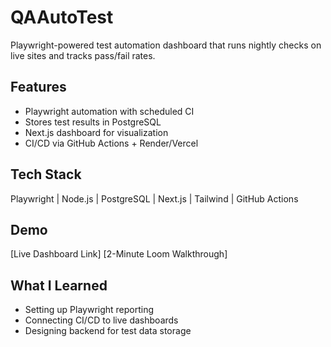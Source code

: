 # QAAutoTest

Playwright-powered test automation dashboard that runs nightly checks on live sites and tracks pass/fail rates.

## Features

- Playwright automation with scheduled CI
- Stores test results in PostgreSQL
- Next.js dashboard for visualization
- CI/CD via GitHub Actions + Render/Vercel

## Tech Stack

Playwright | Node.js | PostgreSQL | Next.js | Tailwind | GitHub Actions

## Demo

[Live Dashboard Link]
[2-Minute Loom Walkthrough]

## What I Learned

- Setting up Playwright reporting
- Connecting CI/CD to live dashboards
- Designing backend for test data storage

